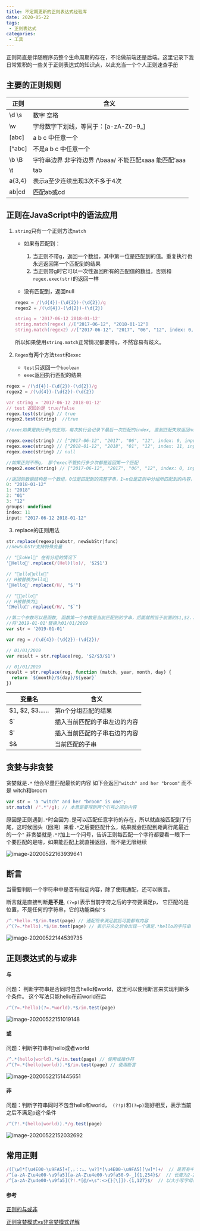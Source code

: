 ```yaml
---
title: 不定期更新的正则表达式经验库
date: 2020-05-22
tags:
 - 正则表达式
categories:
 - 工具
---
```


正则简直是伴随程序员整个生命周期的存在，不论做前端还是后端。这里记录下我日常累积的一些关于正则表达式的知识点，以此充当一个个人正则速查手册

<!-- more -->

## 主要的正则规则

| 正则   | 含义                                                  |
| ------ | ----------------------------------------------------- |
| \d \s  | 数字 空格                                             |
| \w     | 字母数字下划线，等同于：[a-zA-Z0-9_]                  |
| [abc]  | a b c 中任意一个                                      |
| [^abc] | 不是a b c 中任意一个                                  |
| \b \B  | 字符串边界 非字符边界 /\baaa/ 不能匹配xaaa 能匹配’aaa |
| \t     | tab                                                   |
| a{3,4} | 表示a至少连续出现3次不多于4次                         |
| ab\|cd | 匹配ab或cd                                            |



## 正则在JavaScript中的语法应用

1. `string`只有一个正则方法`match` 

   - 如果有匹配到： 
     1. 当正则不带g，返回一个数组，其中第一位是匹配到的值。重复执行也永远返回第一个匹配到的结果 
     2. 当正则带g时它可以一次性返回所有的匹配值的数组，否则和`regex.exec(str)`的返回一样 

   - 没有匹配到，返回null

   ```javascript
   regex = /(\d{4})-(\d{2})-(\d{2})/g
   regex2 = /(\d{4})-(\d{2})-(\d{2})
   
   string = '2017-06-12 2018-01-12'
   string.match(regex) //["2017-06-12", "2018-01-12"]
   string.match(regex2) //["2017-06-12", "2017", "06", "12", index: 0, input: "2017-06-12 2018-01-12", groups: undefined]
   ```

   所以如果使用`string.match`正常情况都要带`g`，不然容易有歧义。

2. `Regex`有两个方法`test`和`exec`
   - `test`只返回一个`boolean`
   - `exec`返回执行匹配的结果

```javascript
regex = /(\d{4})-(\d{2})-(\d{2})/g
regex2 = /(\d{4})-(\d{2})-(\d{2})

var string = '2017-06-12 2018-01-12'
// test 返回的是 true/false
regex.test(string) // true
regex2.test(string)  //true

//exec如果是执行带g的正则，每次执行会记录下最后一次匹配的index, 直到匹配失败返回null，所以exec可以配合while操作

regex.exec(string) // ["2017-06-12", "2017", "06", "12", index: 0, input: "2017-06-12 2018-01-12", groups: undefined]
regex.exec(string) // ["2018-01-12", "2018", "01", "12", index: 11, input: "2017-06-12 2018-01-12", groups: undefined]
regex.exec(string) // null

//如果正则不带g， 那个exec不管执行多少次都是返回第一个匹配
regex2.exec(string) // ["2017-06-12", "2017", "06", "12", index: 0, input: "2017-06-12 2018-01-12", groups: undefined]

//返回的数据结构是一个数组，0位是匹配到的完整字串，1~n位是正则中分组所匹配到的内容，index是当前匹配到的开始位置
0: "2018-01-12"
1: "2018"
2: "01"
3: "12"
groups: undefined
index: 11
input: "2017-06-12 2018-01-12"
```

3. replace的正则用法

```javascript
str.replace(regexp|substr, newSubStr|func) 
//newSubStr支持特殊变量

// "🍰loHel🍕" 在有分组的情况下
'🍰Hello🍕'.replace(/(Hel)(lo)/, '$2$1')

// "🍰ello🍕ello🍕"
// H被替换为ello🍕
'🍰Hello🍕'.replace(/H/, "$'")

// "🍰🍰ello🍕"
// H被替换为🍰
'🍰Hello🍕'.replace(/H/, "$`")

//第二个参数可以是函数, 函数第一个参数是当前匹配到的字串，后面就相当于前面的$1,$2...
//将'2019-01-01'替换为01/01/2019
var str = '2019-01-01'

var reg = /(\d{4})-(\d{2})-(\d{2})/

// 01/01/2019
var result = str.replace(reg, '$2/$3/$1')

// 01/01/2019
result = str.replace(reg, function (match, year, month, day) {
  return `${month}/${day}/${year}`
})
```

| 变量名       | 含义                         |
| ------------ | ---------------------------- |
| $1, $2, $3…… | 第n个分组匹配的结果          |
| $`           | 插入当前匹配的子串左边的内容 |
| $'           | 插入当前匹配的子串右边的内容 |
| $&           | 当前匹配的子串               |

## 贪婪与非贪婪

贪婪就是`.*` 他会尽量匹配最长的内容 如下会返回`"witch" and her "broom"`  而不是 witch和broom

```javascript
var str = 'a "witch" and her "broom" is one';
str.match( /".*"/g); // 本意是要得到两个引号之间的内容
```

原因是正则遇到`.*`时会因为`.`是可以匹配任意字符的存在，所以就直接匹配到了行尾，这时候回头（回溯）来看`.*`之后要匹配什么，结果就会匹配到距离行尾最近的一个`"` 非贪婪就是`.*?`加上一个问号，告诉正则每匹配一个字符都要看一眼下一个要匹配的是啥，如果能匹配上就直接返回，而不是无限继续

![image-20200522163939641](https://kuimo-markdown-pic.oss-cn-hangzhou.aliyuncs.com/image-20200522163939641.png)

## 断言

当需要判断一个字符串中是否有指定内容，除了使用通配，还可以断言。

断言就是直接判断**是不是**, `(?=p)`表示当前字符之后的字符要满足p， 它匹配的是位置，不是任何的字符串，它的功能类似`^$`

```javascript
/^.*hello.*$/im.test(page) // 通配符来满足前后可能都有内容
/^(?=.*hello).*$/im.test(page) // 表示开头之后会出现一个满足.*hello的字符串
```

![image-20200522144539735](https://kuimo-markdown-pic.oss-cn-hangzhou.aliyuncs.com/image-20200522144539735.png)

## 正则表达式的与或非

#### 与

问题： 判断字符串是否同时包含hello和world，这里可以使用断言来实现判断多个条件。 这个写法只能hello在前world在后

```javascript
/^(?=.*hello)(?=.*world).*$/im.test(page)
```

![image-20200522151019148](https://kuimo-markdown-pic.oss-cn-hangzhou.aliyuncs.com/image-20200522151019148.png)

#### 或

问题：判断字符串有hello或者world

```javascript
/^.*(hello|world).*$/im.test(page) // 使用或操作符
/^(?=.*(hello|world)).*$/im.test(page) // 使用断言
```

![image-20200522151445651](https://kuimo-markdown-pic.oss-cn-hangzhou.aliyuncs.com/image-20200522151445651.png)

#### 非

问题：判断字符串同时不包含hello和world，` (?!p)`和`(?=p)`刚好相反，表示当前之后不满足p这个条件

```javascript
/^(?!.*(hello|world)).*/g.test(page)
```

![image-20200522152032692](https://kuimo-markdown-pic.oss-cn-hangzhou.aliyuncs.com/image-20200522152032692.png)



## 常用正则

```javascript
/([\w]*[\u4E00-\u9FA5]+[,，：:。、\w?]*[\u4E00-\u9FA5][\w]*)+/  // 是否有中文
/^[a-zA-Z\u4e00-\u9fa5][a-zA-Z\u4e00-\u9fa50-9-_]{1,254}$/  // 长度为2-255,以大小字母或中文开头，可包含数字、下划线_和连字符-
/^[a-zA-Z\u4e00-\u9fa5](?!.*[@/=\s":<>{}[\]]).{1,127}$/  // 以大小写字母或中文开头，不支持字符@/:=\"<>}{[]和空格
```



#### 参考

[正则的与或非](https://juejin.im/post/5c36ecf7f265da616f702a61)

[正则贪婪模式vs非贪婪模式详解](https://www.jianshu.com/p/532a62d6baef)